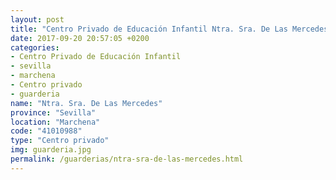 ```yaml
---
layout: post
title: "Centro Privado de Educación Infantil Ntra. Sra. De Las Mercedes"
date: 2017-09-20 20:57:05 +0200
categories:
- Centro Privado de Educación Infantil
- sevilla
- marchena
- Centro privado
- guarderia
name: "Ntra. Sra. De Las Mercedes"
province: "Sevilla"
location: "Marchena"
code: "41010988"
type: "Centro privado"
img: guarderia.jpg
permalink: /guarderias/ntra-sra-de-las-mercedes.html
---
```

